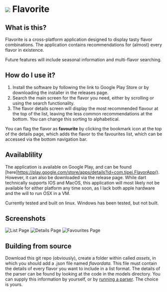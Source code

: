 # ![](assets/thumb.png) Flavorite

## What is this?

Flavorite is a cross-platform application designed to display tasty flavor combinations. The application contains recommendations for (almost) every flavor in existence.

Future features will include seasonal information and multi-flavor searching.

## How do I use it?

1.  Install the software by following the link to Google Play Store or by downloading the installer in the releases page.
2.  Search the main screen for the flavor you need, either by scrolling or using the search functionality.
3.  The flavor details screen will display the most recommended flavour at the top of the list, leaving the less common recommendations at the bottom. You can change this sorting to alphabetical.

 You can flag the flavor as **favourite** by clicking the bookmark icon at the top of the details page, which adds the flavor to the favourites list, which can be accessed via the bottom navigation bar.

 ## Availablility

 The application is available on Google Play, and can be found [here]https://play.google.com/store/apps/details?id=com.tipej.FlavorApp(). However, it can also be downloaded via the release page. While dart technically supports IOS and MacOS, this application will most likely not be available for either platform any time soon, as I lack both apple hardware and the will to run OSX in a VM.

 Currently tested and built on linux. Windows has been tested, but not built.

 ## Screenshots

 ![List Page](screenshots/list.png)
 ![Details Page](screenshots/details.png)
 ![Favourites Page](screenshots/favourites.png)

 ## Building from source

 Download this git repo (obviously), create a folder within called _assets_, in which you should add a .json file named _flavordata_. This file must contain the details of every flavor you want to include in a list format. The details of the parser can be found by looking at the code in the models directory. You can supply this information by yourself, or by [running a parser](https://github.com/tipeJ/FlavorExtractor). The choice is yours.
